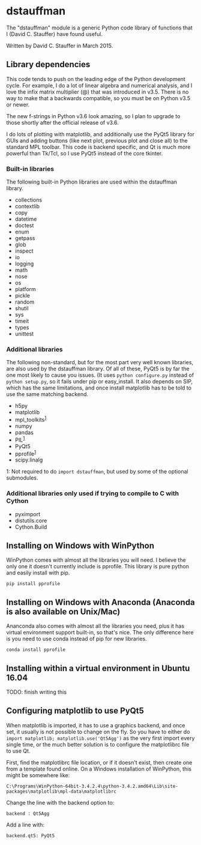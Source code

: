 # dstauffman

The "dstauffman" module is a generic Python code library of functions that I (David C. Stauffer) have found useful.

Written by David C. Stauffer in March 2015.

## Library dependencies

This code tends to push on the leading edge of the Python development cycle.  For example, I do a lot of linear algebra and numerical analysis, and I love the infix matrix multiplier (@) that was introduced in v3.5.  There is no way to make that a backwards compatible, so you must be on Python v3.5 or newer.

The new f-strings in Python v3.6 look amazing, so I plan to upgrade to those shortly after the official release of v3.6.

I do lots of plotting with matplotlib, and additionally use the PyQt5 library for GUIs and adding buttons (like next plot, previous plot and close all) to the standard MPL toolbar.  This code is backend specific, and Qt is much more powerful than Tk/Tcl, so I use PyQt5 instead of the core tkinter.

### Built-in libraries

The following built-in Python libraries are used within the dstauffman library.

* collections
* contextlib
* copy
* datetime
* doctest
* enum
* getpass
* glob
* inspect
* io
* logging
* math
* nose
* os
* platform
* pickle
* random
* shutil
* sys
* timeit
* types
* unittest

### Additional libraries

The following non-standard, but for the most part very well known libraries, are also used by the dstauffman library.  Of all of these, PyQt5 is by far the one most likely to cause you issues.  (It uses `python configure.py` instead of `python setup.py`, so it fails under pip or easy_install.  It also depends on SIP, which has the same limitations, and once install matplotlib has to be told to use the same matching backend.

* h5py
* matplotlib
* mpl_toolkits<sup>[1](#myfootnote1)</sup>
* numpy
* pandas
* PIL<sup>[1](#myfootnote1)</sup>
* PyQt5
* pprofile<sup>[1](#myfootnote1)</sup>
* scipy.linalg

<a name="myfootnote1">1</a>: Not required to do `import dstauffman`, but used by some of the optional submodules.

### Additional libraries only used if trying to compile to C with Cython
* pyximport
* distutils.core
* Cython.Build

## Installing on Windows with WinPython
WinPython comes with almost all the libraries you will need.  I believe the only one it doesn't currently include is pprofile.  This library is pure python and easily install with pip.

```
pip install pprofile
```

## Installing on Windows with Anaconda (Anaconda is also available on Unix/Mac)
Ananconda also comes with almost all the libraries you need, plus it has virtual environment support built-in, so that's nice.  The only difference here is you need to use conda instead of pip for new libraries.

```
conda install pprofile
```

## Installing within a virtual environment in Ubuntu 16.04

TODO: finish writing this

## Configuring matplotlib to use PyQt5

When matplotlib is imported, it has to use a graphics backend, and once set, it usually is not possible to change on the fly.  So you have to either do `import matplotlib; matplotlib.use('Qt5Agg')` as the very first import every single time, or the much better solution is to configure the matplotlibrc file to use Qt.

First, find the matplotlibrc file location, or if it doesn't exist, then create one from a template found online.  On a Windows installation of WinPython, this might be somewhere like:

`C:\Programs\WinPython-64bit-3.4.2.4\python-3.4.2.amd64\Lib\site-packages\matplotlib\mpl-data\matplotlibrc`

Change the line with the backend option to:

`backend : Qt5Agg`

Add a line with:

`backend.qt5: PyQt5`
